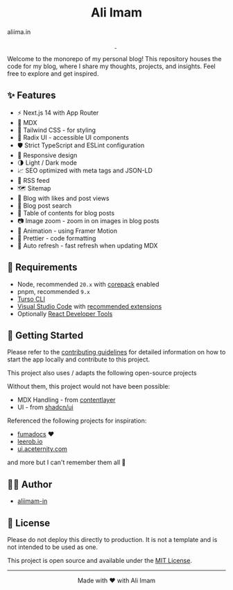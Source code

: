 <p align="center">
  <img alt="" src="https://asset.cloudinary.com/dfyfxr10u/44df5ddc13b04ef8f0cb898992156fd8">
</p>

<h1 align="center">
  Ali Imam
</h1>

<p>
  aliima.in
</p>

<p align="center">
  <a aria-label="Framework" href="https://nextjs.org">
    <img alt="" src="https://img.shields.io/badge/Next.js-000000.svg?style=for-the-badge&logo=Next.js&labelColor=000">
  </a>
  <img alt="" src="https://img.shields.io/github/languages/top/aliimam-in/aliimam.in?style=for-the-badge&labelColor=000">
  <a aria-label="License" href="https://github.com/aliimam-in/aliimam.in/blob/main/LICENSE">
    <img alt="" src="https://img.shields.io/github/license/aliimam-in/aliimam.in?style=for-the-badge&labelColor=000">
  </a>
</p>

Welcome to the monorepo of my personal blog! This repository houses the code for my blog, where I share my thoughts, projects, and insights. Feel free to explore and get inspired.

## ✨ Features

- ⚡️ Next.js 14 with App Router
- 📝 MDX
- 🎨 Tailwind CSS - for styling
- 🌈 Radix UI - accessible UI components
- 🛡 Strict TypeScript and ESLint configuration
- 📱 Responsive design
- 🌗 Light / Dark mode
- 📈 SEO optimized with meta tags and JSON-LD
- 📰 RSS feed
- 🗺 Sitemap
- 📝 Blog with likes and post views
- 🔎 Blog post search
- 📖 Table of contents for blog posts
- 📷 Image zoom - zoom in on images in blog posts
- 🎨 Animation - using Framer Motion
- 💄 Prettier - code formatting
- 🤖 Auto refresh - fast refresh when updating MDX

## 🔨 Requirements

- Node, recommended `20.x` with [corepack](https://nodejs.org/api/corepack.html) enabled
- pnpm, recommended `9.x`
- [Turso CLI](https://docs.turso.tech/reference/turso-cli)
- [Visual Studio Code](https://code.visualstudio.com/) with [recommended extensions](.vscode/extensions.json)
- Optionally [React Developer Tools](https://chrome.google.com/webstore/detail/react-developer-tools/fmkadmapgofadopljbjfkapdkoienihi?hl=en)

## 👋 Getting Started

Please refer to the [contributing guidelines](./CONTRIBUTING.md) for detailed information on how to start the app locally and contribute to this project.

This project also uses / adapts the following open-source projects

Without them, this project would not have been possible:

- MDX Handling - from [contentlayer](https://github.com/contentlayerdev/contentlayer)
- UI - from [shadcn/ui](https://github.com/shadcn-ui/ui)

Referenced the following projects for inspiration:

- [fumadocs](https://fumadocs.vercel.app/) ❤️
- [leerob.io](https://leerob.io/)
- [ui.aceternity.com](https://ui.aceternity.com/)

and more but I can't remember them all 🥹

## ✍🏻 Author

- [aliimam-in](https://github.com/aliimam-in)

## 🪪 License

Please do not deploy this directly to production. It is not a template and is not intended to be used as one.

This project is open source and available under the [MIT License](LICENSE).

<hr>
<p align="center">
Made with ❤️ with Ali Imam
</p>
